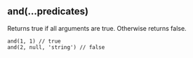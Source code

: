 ## and(...predicates)

Returns true if all arguments are true. Otherwise returns false.

    and(1, 1) // true
    and(2, null, 'string') // false